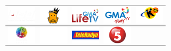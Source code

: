 | ![](https://raw.githubusercontent.com/RevGear/logo/master/Countries/PH/ANC.png) | ![](https://raw.githubusercontent.com/RevGear/logo/master/Countries/PH/Cine-Mo.png) | ![](https://raw.githubusercontent.com/RevGear/logo/master/Countries/PH/GMA-Life-TV.png) | ![](https://raw.githubusercontent.com/RevGear/logo/master/Countries/PH/GMA-Pinoy-TV.png) | ![](https://raw.githubusercontent.com/RevGear/logo/master/Countries/PH/Knowledge-Channel.png) | 
|:---:|:---:|:---:|:---:|:---:| 
| ![](https://raw.githubusercontent.com/RevGear/logo/master/Countries/PH/Lifestyle-Network.png) | ![](https://raw.githubusercontent.com/RevGear/logo/master/Countries/PH/Solar-Sports.png) | ![](https://raw.githubusercontent.com/RevGear/logo/master/Countries/PH/Tele-Radyo.png) | ![](https://raw.githubusercontent.com/RevGear/logo/master/Countries/PH/TV5.png)  | 
